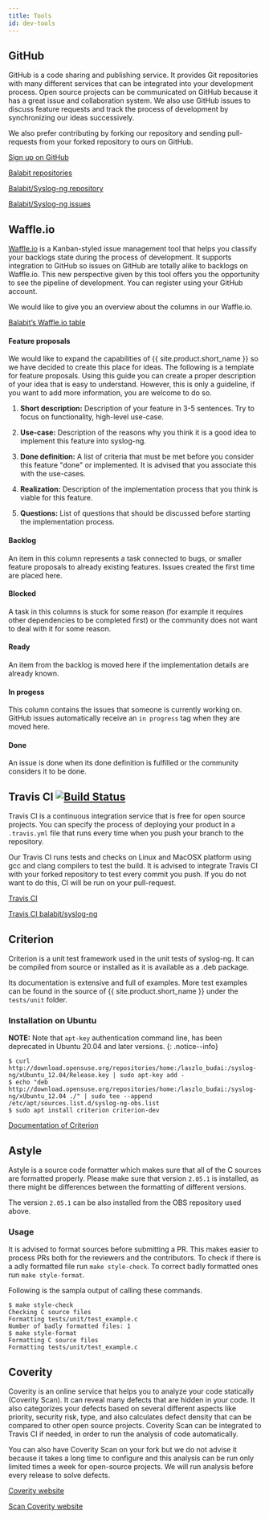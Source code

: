 ```yaml
---
title: Tools
id: dev-tools
---
```


## GitHub
GitHub is a code sharing and publishing service. It provides Git repositories
with many different services that can be integrated into your development process.
Open source projects can be communicated on GitHub because it has a great issue and collaboration system.
We also use GitHub issues to discuss feature requests and track the process of development by synchronizing our ideas successively.

We also prefer contributing by forking our repository and sending pull-requests from your forked repository to ours on GitHub.

[Sign up on GitHub](http://github.com/join)

[Balabit repositories](http://github.com/balabit)

[Balabit/Syslog-ng repository](http://github.com/balabit/syslog-ng)

[Balabit/Syslog-ng issues](http://github.com/balabit/syslog-ng/issues)

## Waffle.io
[Waffle.io](http://waffle.io) is a Kanban-styled issue management tool that helps you classify your backlogs state during the process of development. It supports integration to GitHub so issues on GitHub are totally alike to backlogs on Waffle.io. This new perspective given by this tool offers you the opportunity to see the pipeline of development. You can register using your GitHub account.

We would like to give you an overview about the columns in our Waffle.io.

[Balabit’s Waffle.io table](http://waffle.io/balabit/syslog-ng)

#### Feature proposals
We would like to expand the capabilities of {{ site.product.short_name }} so we have decided to create this place for ideas. The following is a template for feature proposals. Using this guide you can create a proper description of your idea that is easy to understand. However, this is only a guideline, if you want to add more information, you are welcome to do so.

1. **Short description:**
Description of your feature in 3-5 sentences. Try to focus on functionality, high-level use-case.

2. **Use-case:**
Description of the reasons why you think it is a good idea to implement this feature into syslog-ng.

3. **Done definition:**
A list of criteria that must be met before you consider this feature "done" or implemented. It is advised that you associate this with the use-cases.

4. **Realization:**
Description of the implementation process that you think is viable for this feature. 

5. **Questions:**
List of questions that should be discussed before starting the implementation process.

#### Backlog
An item in this column represents a task connected to bugs, or smaller feature proposals to already existing features. Issues created the first time are placed here.

#### Blocked
A task in this columns is stuck for some reason (for example it requires other dependencies to be completed first) or the community does not want to deal with it for some reason. 

#### Ready
An item from the backlog is moved here if the implementation details are already known.

#### In progess
This column contains the issues that someone is currently working on. GitHub issues automatically receive an `in progress` tag when they are moved here.

#### Done
An issue is done when its done definition is fulfilled or the community considers it to be done.

## Travis CI [![Build Status](https://travis-ci.org/balabit/syslog-ng.svg?branch=master)](https://travis-ci.org/balabit/syslog-ng)

Travis CI is a continuous integration service that is free for open source projects. You can specify the process of deploying your product in a `.travis.yml` file that runs every time when you push your branch
to the repository.

Our Travis CI runs tests and checks on Linux and MacOSX platform using gcc and clang compilers to test the build.
It is advised to integrate Travis CI with your forked repository to test every commit you push. If you do not want to do this, CI will be run on your pull-request.

[Travis CI](http://travis-ci.org)

[Travis CI balabit/syslog-ng](http://travis-ci.org/balabit/syslog-ng)

## Criterion

Criterion is a unit test framework used in the unit tests of syslog-ng. It can be compiled from 
source or installed as it is available as a .deb package.

Its documentation is extensive and full of examples. More test examples can be found in the source of 
{{ site.product.short_name }} under the `tests/unit` folder.

### Installation on Ubuntu

**NOTE:** Note that `apt-key` authentication command line, has been deprecated in Ubuntu 20.04 and later versions.
{: .notice--info}

```
$ curl http://download.opensuse.org/repositories/home:/laszlo_budai:/syslog-ng/xUbuntu_12.04/Release.key | sudo apt-key add -
$ echo "deb http://download.opensuse.org/repositories/home:/laszlo_budai:/syslog-ng/xUbuntu_12.04 ./" | sudo tee --append /etc/apt/sources.list.d/syslog-ng-obs.list
$ sudo apt install criterion criterion-dev
```

[Documentation of Criterion](https://criterion.readthedocs.io/en/master/)

## Astyle

Astyle is a source code formatter which makes sure that all of the C sources are formatted properly. 
Please make sure that version `2.05.1` is installed, as there might be differences between the formatting 
of different versions.

The version `2.05.1` can be also installed from the OBS repository used above.

### Usage

It is advised to format sources before submitting a PR. This makes easier to process PRs both for the reviewers and the contributors. To check if there is a adly formatted file run `make style-check`. To correct 
badly formatted ones run `make style-format`.

Following is the sampla output of calling these commands.

```
$ make style-check
Checking C source files
Formatting tests/unit/test_example.c
Number of badly formatted files: 1
$ make style-format
Formatting C source files
Formatting tests/unit/test_example.c
```

## Coverity

Coverity is an online service that helps you to analyze your code statically (Coverity Scan). It can reveal many defects
that are hidden in your code. It also categorizes your defects based on several different aspects like priority, security risk,
type, and also calculates defect density that can be compared to other open source projects. 
Coverity Scan can be integrated to Travis CI if needed, in order to run the analysis of code automatically.

You can also have Coverity Scan on your fork but we do not advise it because it takes a long time to configure and this analysis can be run only limited times a week for open-source projects. We will run analysis before every release to solve defects.

[Coverity website](http://coverity.com)

[Scan Coverity website ](http://scan.coverity.com)
